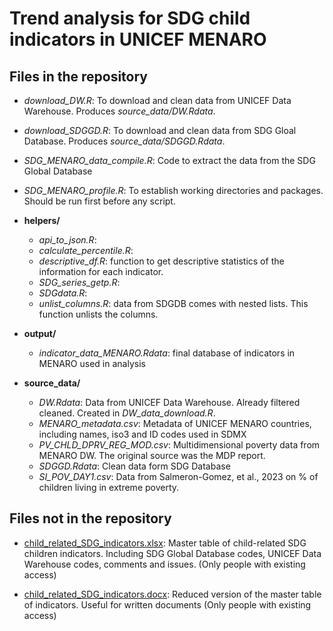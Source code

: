 # Trend analysis for SDG child indicators in UNICEF MENARO

## Files in the repository

-   *download_DW.R*: To download and clean data from UNICEF Data Warehouse. Produces *source_data/DW.Rdata*.

-   *download_SDGGD.R*: To download and clean data from SDG Gloal Database. Produces *source_data/SDGGD.Rdata*.

-   *SDG_MENARO_data_compile.R*: Code to extract the data from the SDG Global Database

-   *SDG_MENARO_profile.R*: To establish working directories and packages. Should be run first before any script.

-   **helpers/**

    -   *api_to_json.R*:
    -   *calculate_percentile.R*:
    -   *descriptive_df.R*: function to get descriptive statistics of the information for each indicator.
    -   *SDG_series_getp.R*:
    -   *SDGdata.R*:
    -   *unlist_columns.R*: data from SDGDB comes with nested lists. This function unlists the columns.

-   **output/**

    -   *indicator_data_MENARO.Rdata*: final database of indicators in MENARO used in analysis

-   **source_data/**

    -   *DW.Rdata*: Data from UNICEF Data Warehouse. Already filtered cleaned. Created in *DW_data_download.R*.
    -   *MENARO_metadata.csv*: Metadata of UNICEF MENARO countries, including names, iso3 and ID codes used in SDMX
    -   *PV_CHLD_DPRV_REG_MOD.csv*: Multidimensional poverty data from MENARO DW. The original source was the MDP report.
    -   *SDGGD.Rdata*: Clean data form SDG Database
    -   *SI_POV_DAY1.csv*: Data from Salmeron-Gomez, et al., 2023 on % of children living in extreme poverty.

## Files not in the repository

-   [child_related_SDG_indicators.xlsx](https://unicef-my.sharepoint.com/:x:/r/personal/spalmas_unicef_org/Documents/MENARO%20SDG/child_related_SDG_indicators.xlsx?d=wa4abddb44036478db00fa74ee2a9ab25&csf=1&web=1&e=K1uSLa): Master table of child-related SDG children indicators. Including SDG Global Database codes, UNICEF Data Warehouse codes, comments and issues. (Only people with existing access)

-   [child_related_SDG_indicators.docx](https://unicef-my.sharepoint.com/:w:/r/personal/spalmas_unicef_org/Documents/MENARO%20SDG/child_related_SDG_indicators.docx?d=we824a41d4492476f8fc85c4a26306185&csf=1&web=1&e=giRpjV): Reduced version of the master table of indicators. Useful for written documents (Only people with existing access)
